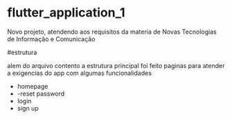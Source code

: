 # flutter_application_1

Novo projeto, atendendo aos requisitos da materia de Novas Tecnologias de Informação e Comunicação 

#estrutura

alem do arquivo contento a estrutura principal foi feito paginas para atender a exigencias do app com algumas funcionalidades
- homepage
- -reset password
- login
- sign up
